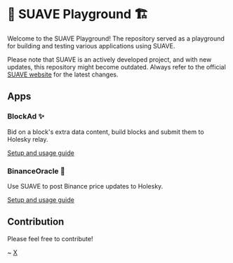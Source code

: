# 🚧 SUAVE Playground 🏗️

Welcome to the SUAVE Playground! The repository served as a playground for building and testing various applications using SUAVE.

Please note that SUAVE is an actively developed project, and with new updates, this repository might become outdated. Always refer to the official [SUAVE website](https://suave.flashbots.net/) for the latest changes.

## Apps

### BlockAd ✨
Bid on a block's extra data content, build blocks and submit them to Holesky relay.

[Setup and usage guide](./docs/block-ad.md)


### BinanceOracle 🔮
Use SUAVE to post Binance price updates to Holesky.

[Setup and usage guide](./docs/oracle.md)


## Contribution
Please feel free to contribute!

~ [X](https://twitter.com/MihaLotric)
